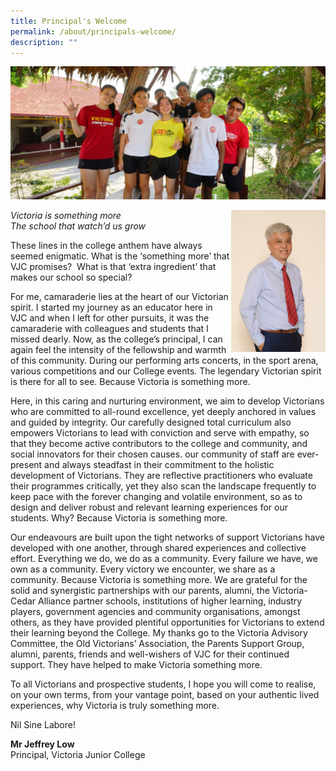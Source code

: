 ```yaml
---
title: Principal's Welcome
permalink: /about/principals-welcome/
description: ""
---
```

![](/images/Sub%20Page%20Banners%202023/Principal's%20Message.jpg)

<img src="/images/JeffreyLow-1365x2048.jpeg" style="width:30%" align = "right">

_Victoria is something more  
The school that watch’d us grow_

These lines in the college anthem have always seemed enigmatic. What is the ‘something more’ that VJC promises?  What is that ‘extra ingredient’ that makes our school so special?

For me, camaraderie lies at the heart of our Victorian spirit. I started my journey as an educator here in VJC and when I left for other pursuits, it was the camaraderie with colleagues and students that I missed dearly. Now, as the college’s principal, I can again feel the intensity of the fellowship and warmth of this community. During our performing arts concerts, in the sport arena, various competitions and our College events. The legendary Victorian spirit is there for all to see. Because Victoria is something more.

Here, in this caring and nurturing environment, we aim to develop Victorians who are committed to all-round excellence, yet deeply anchored in values and guided by integrity. Our carefully designed total curriculum also empowers Victorians to lead with conviction and serve with empathy, so that they become active contributors to the college and community, and social innovators for their chosen causes. our community of staff are ever-present and always steadfast in their commitment to the holistic development of Victorians. They are reflective practitioners who evaluate their programmes critically, yet they also scan the landscape frequently to keep pace with the forever changing and volatile environment, so as to design and deliver robust and relevant learning experiences for our students. Why? Because Victoria is something more.

Our endeavours are built upon the tight networks of support Victorians have developed with one another, through shared experiences and collective effort. Everything we do, we do as a community. Every failure we have, we own as a community. Every victory we encounter, we share as a community. Because Victoria is something more. We are grateful for the solid and synergistic partnerships with our parents, alumni, the Victoria-Cedar Alliance partner schools, institutions of higher learning, industry players, government agencies and community organisations, amongst others, as they have provided plentiful opportunities for Victorians to extend their learning beyond the College. My thanks go to the Victoria Advisory Committee, the Old Victorians’ Association, the Parents Support Group, alumni, parents, friends and well-wishers of VJC for their continued support. They have helped to make Victoria something more.

To all Victorians and prospective students, I hope you will come to realise, on your own terms, from your vantage point, based on your authentic lived experiences, why Victoria is truly something more.

Nil Sine Labore!

**Mr Jeffrey Low**  
Principal, Victoria Junior College